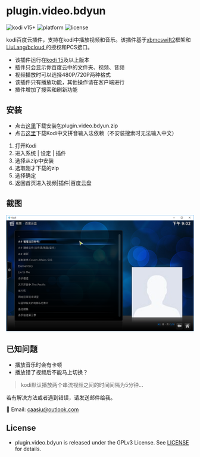 # plugin.video.bdyun
![kodi v15+](https://img.shields.io/badge/kodi-v15.2+-brightgreen.svg)
![platform](https://img.shields.io/badge/Platform-Win/Unix-orange.svg)
![license](https://img.shields.io/badge/License-GPLv3-blue.svg)

kodi百度云插件，支持在kodi中播放视频和音乐。该插件基于[xbmcswift2](https://github.com/jbeluch/xbmcswift2)框架和[LiuLang/bcloud
](https://github.com/LiuLang/bcloud)的授权和PCS接口。

* 该插件运行在[kodi 15](https://kodi.tv)及以上版本
* 插件只会显示你百度云中的文件夹、视频、音频
* 视频播放时可以选择480P/720P两种格式
* 该插件只有播放功能，其他操作请在客户端进行
* 插件增加了搜索和刷新功能

## 安装
* 点击[这里](https://github.com/caasiu/plugin.video.bdyun/archive/master.zip)下载安装包plugin.video.bdyun.zip
* 点击[这里](https://github.com/taxigps/script.module.keyboard.chinese/archive/master.zip)下载Kodi中文拼音输入法依赖（不安装搜索时无法输入中文）

1. 打开Kodi
2. 进入系统 | 设定 | 插件
3. 选择从zip中安装
4. 选取刚才下载的zip
5. 选择确定
6. 返回首页进入视频|插件|百度云盘

## 截图
![screenshot](screenshot.png)

## 已知问题
* 播放音乐时会有卡顿
* 播放错了视频后不能马上切换？
> kodi默认播放两个串流视频之间的时间间隔为5分钟...

若有解决方法或者遇到错误，请发送邮件给我。

:email: Email: [caasiu@outlook.com](mailto:caasiu@outlook.com)

## License
* plugin.video.bdyun is released under the GPLv3 License. See [LICENSE](LICENSE) for details.
